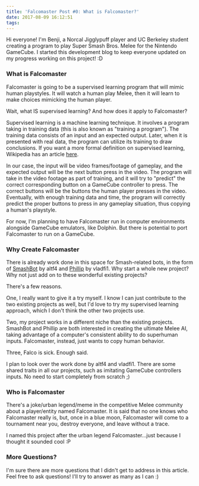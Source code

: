 ```yaml
---
title: 'Falcomaster Post #0: What is Falcomaster?'
date: 2017-08-09 16:12:51
tags:
---
```


Hi everyone! I'm Benji, a Norcal Jigglypuff player and UC Berkeley student creating a program to play Super Smash Bros. Melee for the Nintendo GameCube. I started this development blog to keep everyone updated on my progress working on this project! :D

### What is Falcomaster

Falcomaster is going to be a supervised learning program that will mimic human
playstyles. It will watch a human play Melee, then it will learn to make choices
mimicking the human player.

Wait, what IS supervised learning? And how does it apply to Falcomaster?

Supervised learning is a machine learning technique. It involves a program taking in training data (this is also known as "training a program"). The training data consists of an input and an expected output. Later, when it is presented with real data, the program can utilize its training to draw conclusions. If you want a more formal definition on supervised learning, Wikipedia has an article [here](https://en.wikipedia.org/wiki/Supervised_learning).

In our case, the input will be video frames/footage of gameplay, and the expected output will be the next
button press in the video. The program will take in the video footage as part of training, and it will try
to "predict" the correct corresponding button on a GameCube controller to press. The correct buttons will be the buttons the human
player presses in the video. Eventually, with enough training data and time, the program will correctly predict the proper buttons
to press in any gameplay situation, thus copying a human's playstyle.

For now, I'm planning to have Falcomaster run in computer environments alongside GameCube emulators, like Dolphin. But there is potential to port Falcomaster to run on a GameCube. 

### Why Create Falcomaster

There is already work done in this space for Smash-related bots, in the form of
[SmashBot](https://github.com/altf4/SmashBot) by altf4 and
[Phillip](https://github.com/vladfi1/phillip) by vladfi1. Why start a whole new
project? Why not just add on to these wonderful existing projects?

There's a few reasons.

One, I really want to give it a try myself. I know I can just contribute to the
two existing projects as well, but I'd love to try my supervised learning approach,
which I don't think the other two projects use.

Two, my project works in a different niche than the existing projects. SmashBot and Phillip are both interested in creating the ultimate Melee AI, taking advantage of a computer's consistent ability to do superhuman inputs. Falcomaster, instead, just wants to copy human behavior.

Three, Falco is sick. Enough said.

I plan to look over the work done by altf4 and vladfi1. There are some shared traits in all our projects, such as imitating GameCube controllers inputs. No need to start completely from scratch ;)

### Who is Falcomaster

There's a joke/urban legend/meme in the competitive Melee community about a player/entity named Falcomaster. It is said that no one knows who Falcomaster really is, but, once in a blue moon, Falcomaster will come to a tournament near you, destroy everyone, and leave without a trace. 

I named this project after the urban legend Falcomaster...just because I thought it sounded cool :P

### More Questions?

I'm sure there are more questions that I didn't get to address in this article. Feel free to ask questions! I'll try to answer as many as I can :)
